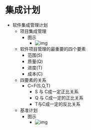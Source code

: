 # 集成计划

- 软件集成管理计划
  - 项目集成管理
    - 图示
      - ![img](https://img.mubu.com/document_image/bdb0b207-707a-4a26-99f8-aa21231809bc-4644403.jpg)
  - 软件项目管理的最重要的四个要素
    - 范围(S)
    - 质量(Q)
    - 进度(T)
    - 成本(C)
  - 四要素的关系
    - C=F(S,Q,T)
      - S 与 C成一定正比关系
      - Q 与 C成一定的正比关系
      - T与C成一定的反比关系
  - 基准计划
    - 图示
      - ![img](https://img.mubu.com/document_image/d381dd93-e131-4ad0-ac9a-6564517016d2-4644403.jpg)





















